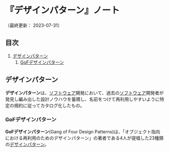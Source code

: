 # 『デザインパターン』ノート

（最終更新： 2023-07-31）


## 目次

1. [デザインパターン](#デザインパターン)
	1. [GoFデザインパターン](#gofデザインパターン)


## デザインパターン

**デザインパターン**は、[ソフトウェア](../../../../computer/software/_/chapters/software.md#ソフトウェア)開発において、過去の[ソフトウェア](../../../../computer/software/_/chapters/software.md#ソフトウェア)開発者が発見し編み出した設計ノウハウを蓄積し、名前をつけて再利用しやすいように特定の規約に従ってカタログ化したもの。

### GoFデザインパターン

**GoFデザインパターン**(Gang of Four Design Patterns)は、「オブジェクト指向における再利用のためのデザインパターン」の著者である4人が提唱した23種類の[デザインパターン](#デザインパターン)。
